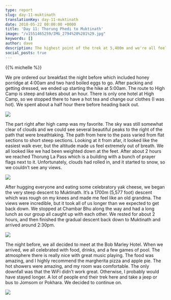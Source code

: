 ```yaml
---
type: report
slug: day-11-muktinath
translationKey: day-11-muktinath
date: 2018-05-22 00:00:00 +0000
title: 'Day 11: Thorung Phedi to Muktinath'
image: "/v1551465259/IMG_2794%20%281%29.jpg"
keywords: []
author: dave
description: The highest point of the trek at 5,400m and we're all feeling the altitude.
social_posts: true
---
```

{{% michelle %}}

We pre ordered our breakfast the night before which included honey porridge at 4:00am and two hard boiled eggs to go. After packing and getting dressed, we ended up starting the hike at 5:00am. The route to High Camp is steep and takes about an hour. There is only one hotel at High Camp, so we stopped there to have a hot tea and change our clothes (I was hot). We spent about a half hour there before heading back out.

![](https://res.cloudinary.com/wildernessprime/image/upload/w_800,dpr_auto/v1551465029/IMG_2768.jpg)

The part right after high camp was my favorite. The sky was still somewhat clear of clouds and we could see several beautiful peaks to the right of the path that were breathtaking. The path from here to the pass varied from flat sections to short steep sections. Looking at it from afar, it looked like the easiest walk ever, but the altitude made us feel extremely out of breath. We all looked like we had been weighted down at the feet. After about 2 hours we reached Thorung La Pass which is a building with a bunch of prayer flags next to it. Unfortunately, clouds had rolled in, and it started to snow, so we couldn’t see any views.

![](https://res.cloudinary.com/wildernessprime/image/upload/w_800,dpr_auto/v1551465259/IMG_2794%20%281%29.jpg)

After hugging everyone and eating some celebratory yak cheese, we began the very steep descent to Muktinath. It’s a 1700m (5,577 foot) descent which was rough on my knees and made me feel like an old grandma. The views were incredible, but it took all of us longer than we expected to get back down. We stopped at Chambar Bhu along the way and had a long lunch as our group all caught up with each other. We rested for about 2 hours, and then finished the gradual descent back down to Muktinath and arrived around 2:30pm.

![](https://res.cloudinary.com/wildernessprime/image/upload/w_800,dpr_auto/v1551465305/IMG_2817.jpg)

The night before, we all decided to meet at the Bob Marley Hotel. When we arrived, we all celebrated with food, drinks, and a few games of pool. The atmosphere there is really nice with great music playing. The food was amazing, and I highly recommend the margherita pizza and apple pie. The hot showers were amazing, and my room was comfortable. The only downfall was that the WiFi didn’t work great. Otherwise, I probably would have stayed longer. A lot of people end their trek here and take a jeep or bus to Jomsom or Pokhara. We decided to continue on.

![](https://res.cloudinary.com/wildernessprime/image/upload/w_800,dpr_auto/v1551465386/IMG_2828.jpg)